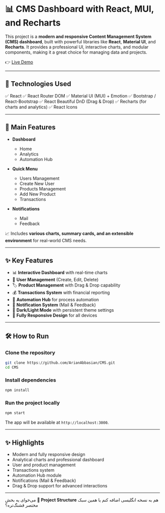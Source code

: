 # 📊 CMS Dashboard with React, MUI, and Recharts

This project is a **modern and responsive Content Management System (CMS) dashboard**, built with powerful libraries like **React**, **Material UI**, and **Recharts**.
It provides a professional UI, interactive charts, and modular components, making it a great choice for managing data and projects.

👉 [Live Demo](https://arianabbasian.github.io/CMS)

---

## 🚀 Technologies Used

✅ React 
✅ React Router DOM
✅ Material UI (MUI) + Emotion
✅ Bootstrap / React-Bootstrap
✅ React Beautiful DnD (Drag & Drop)
✅ Recharts (for charts and analytics)
✅ React Icons

---

## 🎯 Main Features

* **Dashboard**

  * Home
  * Analytics
  * Automation Hub

* **Quick Menu**

  * Users Management
  * Create New User
  * Products Management
  * Add New Product
  * Transactions

* **Notifications**

  * Mail
  * Feedback

📈 Includes **various charts, summary cards, and an extensible environment** for real-world CMS needs.

---

## ✨ Key Features

-   📊 **Interactive Dashboard** with real-time charts
-   👥 **User Management** (Create, Edit, Delete)
-   🏷️ **Product Management** with Drag & Drop capability
-   💰 **Transactions System** with financial reporting
-   🤖 **Automation Hub** for process automation
-   🔔 **Notification System** (Mail & Feedback)
-   🌙 **Dark/Light Mode** with persistent theme settings
-   📱 **Fully Responsive Design** for all devices

---

## 🛠️ How to Run

### Clone the repository

```bash
git clone https://github.com/ArianAbbasian/CMS.git
cd CMS
```

### Install dependencies

```bash
npm install
```

### Run the project locally

```bash
npm start
```

The app will be available at `http://localhost:3000`.

---

## ✨ Highlights

* Modern and fully responsive design
* Analytical charts and professional dashboard
* User and product management
* Transactions system
* Automation Hub module
* Notifications (Mail & Feedback)
* Drag & Drop support for advanced interactions

---

می‌خوای یه بخش **📂 Project Structure** هم به نسخه انگلیسی اضافه کنم یا همین سبک مختصر قشنگ‌تره؟

